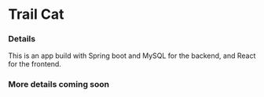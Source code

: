 # Trail Cat

### Details

This is an app build with Spring boot and MySQL for the backend, and React for the frontend.

### More details coming soon
